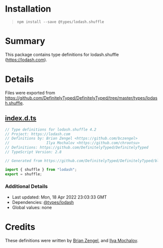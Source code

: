 # Installation
> `npm install --save @types/lodash.shuffle`

# Summary
This package contains type definitions for lodash.shuffle (https://lodash.com).

# Details
Files were exported from https://github.com/DefinitelyTyped/DefinitelyTyped/tree/master/types/lodash.shuffle.
## [index.d.ts](https://github.com/DefinitelyTyped/DefinitelyTyped/tree/master/types/lodash.shuffle/index.d.ts)
````ts
// Type definitions for lodash.shuffle 4.2
// Project: https://lodash.com
// Definitions by: Brian Zengel <https://github.com/bczengel>
//                 Ilya Mochalov <https://github.com/chrootsu>
// Definitions: https://github.com/DefinitelyTyped/DefinitelyTyped
// TypeScript Version: 2.8

// Generated from https://github.com/DefinitelyTyped/DefinitelyTyped/blob/master/types/lodash/scripts/generate-modules.ts

import { shuffle } from "lodash";
export = shuffle;

````

### Additional Details
 * Last updated: Mon, 18 Apr 2022 23:03:33 GMT
 * Dependencies: [@types/lodash](https://npmjs.com/package/@types/lodash)
 * Global values: none

# Credits
These definitions were written by [Brian Zengel](https://github.com/bczengel), and [Ilya Mochalov](https://github.com/chrootsu).
